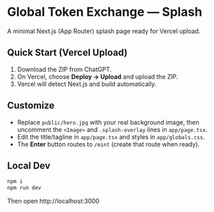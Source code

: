 # Global Token Exchange — Splash

A minimal Next.js (App Router) splash page ready for Vercel upload.

## Quick Start (Vercel Upload)

1. Download the ZIP from ChatGPT.
2. On Vercel, choose **Deploy → Upload** and upload the ZIP.
3. Vercel will detect Next.js and build automatically.

## Customize

- Replace `public/hero.jpg` with your real background image, then uncomment the `<Image>` and `.splash-overlay` lines in `app/page.tsx`.
- Edit the title/tagline in `app/page.tsx` and styles in `app/globals.css`.
- The **Enter** button routes to `/mint` (create that route when ready).

## Local Dev

```bash
npm i
npm run dev
```

Then open http://localhost:3000
